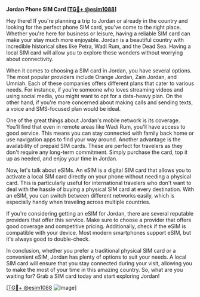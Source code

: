 **Jordan Phone SIM Card [[TG💪+ @esim1088](https://t.me/s/esim1088)]**

Hey there! If you're planning a trip to Jordan or already in the country and looking for the perfect phone SIM card, you've come to the right place. Whether you're here for business or leisure, having a reliable SIM card can make your stay much more enjoyable. Jordan is a beautiful country with incredible historical sites like Petra, Wadi Rum, and the Dead Sea. Having a local SIM card will allow you to explore these wonders without worrying about connectivity.

When it comes to choosing a SIM card in Jordan, you have several options. The most popular providers include Orange Jordan, Zain Jordan, and Umniah. Each of these companies offers different plans that cater to various needs. For instance, if you're someone who loves streaming videos and using social media, you might want to opt for a data-heavy plan. On the other hand, if you're more concerned about making calls and sending texts, a voice and SMS-focused plan would be ideal.

One of the great things about Jordan's mobile network is its coverage. You'll find that even in remote areas like Wadi Rum, you'll have access to good service. This means you can stay connected with family back home or use navigation apps to find your way around. Another advantage is the availability of prepaid SIM cards. These are perfect for travelers as they don't require any long-term commitment. Simply purchase the card, top it up as needed, and enjoy your time in Jordan.

Now, let's talk about eSIMs. An eSIM is a digital SIM card that allows you to activate a local SIM card directly on your phone without needing a physical card. This is particularly useful for international travelers who don't want to deal with the hassle of buying a physical SIM card at every destination. With an eSIM, you can switch between different networks easily, which is especially handy when traveling across multiple countries.

If you're considering getting an eSIM for Jordan, there are several reputable providers that offer this service. Make sure to choose a provider that offers good coverage and competitive pricing. Additionally, check if the eSIM is compatible with your device. Most modern smartphones support eSIM, but it's always good to double-check.

In conclusion, whether you prefer a traditional physical SIM card or a convenient eSIM, Jordan has plenty of options to suit your needs. A local SIM card will ensure that you stay connected during your visit, allowing you to make the most of your time in this amazing country. So, what are you waiting for? Grab a SIM card today and start exploring Jordan!

[[TG💪+ @esim1088](https://t.me/s/esim1088) ![Image](https://i.postimg.cc/Y0z9fWf4/image.png)]